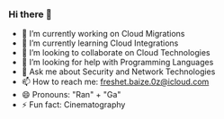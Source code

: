 ### Hi there 👋

- 🔭 I’m currently working on Cloud Migrations
- 🌱 I’m currently learning Cloud Integrations
- 👯 I’m looking to collaborate on Cloud Technologies
- 🤔 I’m looking for help with Programming Languages
- 💬 Ask me about Security and Network Technologies
- 📫 How to reach me: freshet.baize.0z@icloud.com
- 😄 Pronouns: "Ran" + "Ga"
- ⚡ Fun fact: Cinematography 

